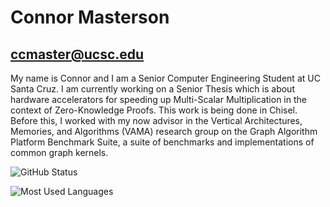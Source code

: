 # Connor Masterson
## ccmaster@ucsc.edu

My name is Connor and I am a Senior Computer Engineering Student at UC Santa Cruz.
I am currently working on a Senior Thesis which is about hardware accelerators for
speeding up Multi-Scalar Multiplication in the context of Zero-Knowledge Proofs. 
This work is being done in Chisel. Before this, I worked with my now advisor
in the Vertical Architectures, Memories, and Algorithms (VAMA) research group on
the Graph Algorithm Platform Benchmark Suite, a suite of benchmarks and implementations
of common graph kernels. 

![GitHub Status](https://github-readme-stats.vercel.app/api?username=connormas&count_private=true&show_icons=true&theme=dracula)


![Most Used Languages](https://github-readme-stats.vercel.app/api/top-langs/?username=connormas&count_private=true&hide=jupyter%20notebook,html,javascript&layout=compact&theme=dracula)
